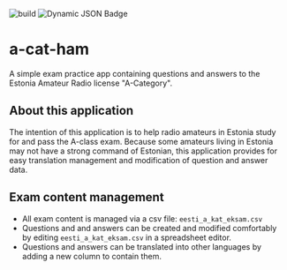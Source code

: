 ![build](https://github.com/olev-mutso/a-cat-ham/actions/workflows/build-ui.yml/badge.svg)
![Dynamic JSON Badge](https://img.shields.io/badge/dynamic/json?url=https%3A%2F%2Fapi.github.com%2Frepos%2Folev-mutso%2Fa-cat-ham%2Factions%2Fworkflows%2F141584469%2Fruns%3Fstatus%3Dcompleted%26per_page%3D1&query=%24.workflow_runs%5B0%5D.run_started_at&label=deployed%20at)

# a-cat-ham

A simple exam practice app containing questions and answers to the Estonia Amateur Radio license "A-Category".

## About this application

The intention of this application is to help radio amateurs in Estonia study for and pass the A-class exam. Because some amateurs living in Estonia may 
not have a strong command of Estonian, this application provides for easy translation management and modification of question and answer data.

## Exam content management

* All exam content is managed via a csv file: `eesti_a_kat_eksam.csv`
* Questions and and answers can be created and modified comfortably by editing `eesti_a_kat_eksam.csv` in a spreadsheet editor.
* Questions and answers can be translated into other languages by adding a new column to contain them.

